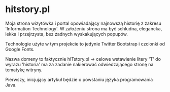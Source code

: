# hitstory.pl
Moja strona wizytówka i portal opowiadający najnowszą historię z zakresu 'Information Technology'.
W założeniu strona ma być schludna, elegancka, lekka i przejrzysta, bez żadnych wyskakujących popupów.

Technologie użyte w tym projekcie to jedynie Twitter Bootstrap i czcionki od Google Fonts.

Nazwa domeny to faktycznie hITstory.pl -> celowe wstawienie litery 'T' do wyrazu 'historia' ma za zadanie nakierować
odwiedzającego stronę na tematykę witryny.

Pierwszy, inicjujący artykuł będzie o powstaniu języka programowania Java.

